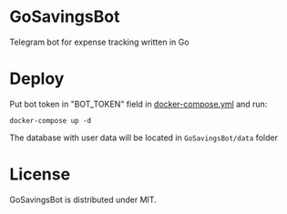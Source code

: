 # GoSavingsBot
Telegram bot for expense tracking written in Go

# Deploy
Put bot token in "BOT_TOKEN" field in [docker-compose.yml](docker-compose.yml) and run:
```
docker-compose up -d
```
The database with user data will be located in `GoSavingsBot/data` folder
# License

GoSavingsBot is distributed under MIT.
